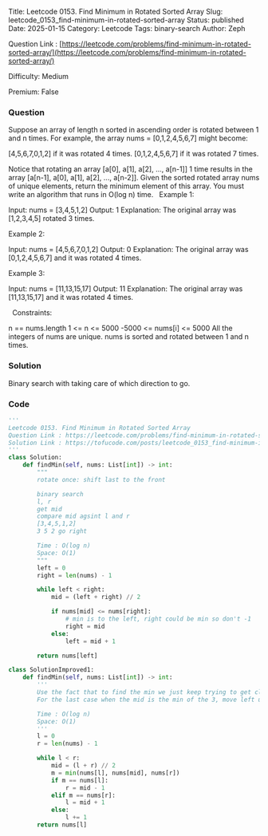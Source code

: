 Title: Leetcode 0153. Find Minimum in Rotated Sorted Array
Slug: leetcode_0153_find-minimum-in-rotated-sorted-array
Status: published
Date: 2025-01-15
Category: Leetcode
Tags: binary-search
Author: Zeph

Question Link : [https://leetcode.com/problems/find-minimum-in-rotated-sorted-array/](https://leetcode.com/problems/find-minimum-in-rotated-sorted-array/)

Difficulty: Medium

Premium: False

### Question
Suppose an array of length n sorted in ascending order is rotated between 1 and n times. For example, the array nums = [0,1,2,4,5,6,7] might become:

[4,5,6,7,0,1,2] if it was rotated 4 times.
[0,1,2,4,5,6,7] if it was rotated 7 times.

Notice that rotating an array [a[0], a[1], a[2], ..., a[n-1]] 1 time results in the array [a[n-1], a[0], a[1], a[2], ..., a[n-2]].
Given the sorted rotated array nums of unique elements, return the minimum element of this array.
You must write an algorithm that runs in O(log n) time.
 
Example 1:

Input: nums = [3,4,5,1,2]
Output: 1
Explanation: The original array was [1,2,3,4,5] rotated 3 times.

Example 2:

Input: nums = [4,5,6,7,0,1,2]
Output: 0
Explanation: The original array was [0,1,2,4,5,6,7] and it was rotated 4 times.

Example 3:

Input: nums = [11,13,15,17]
Output: 11
Explanation: The original array was [11,13,15,17] and it was rotated 4 times. 

 
Constraints:

n == nums.length
1 <= n <= 5000
-5000 <= nums[i] <= 5000
All the integers of nums are unique.
nums is sorted and rotated between 1 and n times.

### Solution

Binary search with taking care of which direction to go.

### Code
```python
'''
Leetcode 0153. Find Minimum in Rotated Sorted Array
Question Link : https://leetcode.com/problems/find-minimum-in-rotated-sorted-array/
Solution Link : https://tofucode.com/posts/leetcode_0153_find-minimum-in-rotated-sorted-array.html
'''
class Solution:
    def findMin(self, nums: List[int]) -> int:
        """
        rotate once: shift last to the front

        binary search
        l, r
        get mid
        compare mid agsint l and r
        [3,4,5,1,2]
        3 5 2 go right

        Time : O(log n)
        Space: O(1)
        """
        left = 0
        right = len(nums) - 1

        while left < right:
            mid = (left + right) // 2

            if nums[mid] <= nums[right]:
                # min is to the left, right could be min so don't -1
                right = mid
            else:
                left = mid + 1

        return nums[left]

class SolutionImproved1:
    def findMin(self, nums: List[int]) -> int:
        '''
        Use the fact that to find the min we just keep trying to get closer to it
        For the last case when the mid is the min of the 3, move left up and retry

        Time : O(log n)
        Space: O(1)
        '''
        l = 0
        r = len(nums) - 1

        while l < r:
            mid = (l + r) // 2
            m = min(nums[l], nums[mid], nums[r])
            if m == nums[l]:
                r = mid - 1
            elif m == nums[r]:
                l = mid + 1
            else:
                l += 1
        return nums[l]
```


